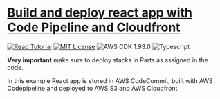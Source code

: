 # [Build and deploy react app with Code Pipeline and Cloudfront](https://apoorv.blog/deploy-reactjs-cloudfront-codepipeline-cdk/)

[![Read Tutorial](https://badgen.now.sh/badge/Read/Tutorial/purple)](https://apoorv.blog/deploy-reactjs-cloudfront-codepipeline-cdk/)
[![MIT License](https://badgen.now.sh/badge/License/MIT/blue)](https://github.com/apoorvmote/cdk-examples/blob/master/License.md)
![AWS CDK 1.93.0](https://badgen.net/badge/aws-cdk/1.93.0/yellow)
![Typescript](https://badgen.net/badge/icon/typescript?icon=typescript&label)

**Very important** make sure to deploy stacks in Parts as assigned in the code.

In this example React app is stored in AWS CodeCommit, built with AWS Codepipeline and deployed to AWS S3 and AWS Cloudfront